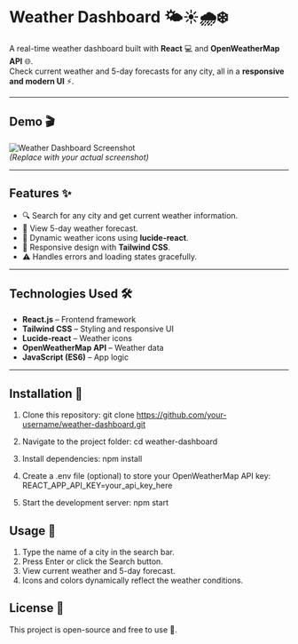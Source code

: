 # Weather Dashboard 🌤️☀️🌧️❄️

A real-time weather dashboard built with **React** 💻 and **OpenWeatherMap API** 🌐.  
Check current weather and 5-day forecasts for any city, all in a **responsive and modern UI** ⚡.

---

## Demo 🎬

![Weather Dashboard Screenshot](screenshot.png)  
*(Replace with your actual screenshot)*

---

## Features ✨

- 🔍 Search for any city and get current weather information.
- 📅 View 5-day weather forecast.
- 🌈 Dynamic weather icons using **lucide-react**.
- 📱 Responsive design with **Tailwind CSS**.
- ⚠️ Handles errors and loading states gracefully.

---

## Technologies Used 🛠️

- **React.js** – Frontend framework
- **Tailwind CSS** – Styling and responsive UI 
- **Lucide-react** – Weather icons 
- **OpenWeatherMap API** – Weather data 
- **JavaScript (ES6)** – App logic 

---

## Installation 🚀

1. Clone this repository:
git clone https://github.com/your-username/weather-dashboard.git

2. Navigate to the project folder:
cd weather-dashboard

3. Install dependencies:
npm install

4. Create a .env file (optional) to store your OpenWeatherMap API key:
REACT_APP_API_KEY=your_api_key_here

5. Start the development server:
npm start

## Usage 🎯

1. Type the name of a city in the search bar.
2. Press Enter or click the Search button.
3. View current weather and 5-day forecast.
4. Icons and colors dynamically reflect the weather conditions.

## License 📄
This project is open-source and free to use 👐.
